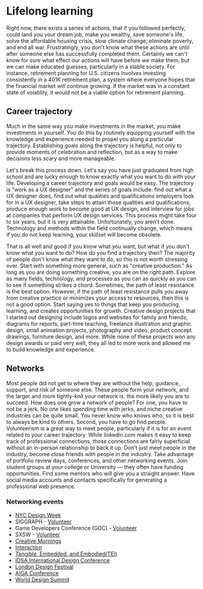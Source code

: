 # Lifelong learning

Right now, there exists a series of actions, that if you followed perfectly, could land you your dream job, make you wealthy, save someone's life, solve the affordable housing crisis, slow climate change, eliminate poverty, and end all war. Frustratingly, you don't know what these actions are until after someone else has successfully completed them. Certainly we can't know for sure what effect our actions will have before we make them, but we can make educated guesses, particularly in a stable society. For instance, retirement planning for U.S. citizens involves investing consistently in a 401K retirement plan, a system where everyone hopes that the financial market will continue growing. If the market was in a constant state of volatility, it would not be a viable option for retirement planning.

## Career trajectory

Much in the same way you make investments in the market, you make investments in yourself. You do this by routinely equipping yourself with the knowledge and experience needed to propel you along a particular trajectory. Establishing goals along the trajectory is helpful, not only to provide moments of celebration and reflection, but as a way to make decisions less scary and more manageable.

Let's break this process down. Let's say you have just graduated from high school and are lucky enough to know exactly what you want to do with your life. Developing a career trajectory and goals would be easy. The trajectory is "work as a UX designer" and the series of goals include: find out what a UX designer does, find out what qualities and qualifications employers look for in a UX designer, take steps to attain those qualities and qualifications, produce enough work to become good at UX design, and interview for jobs at companies that perform UX design services. This process might take four to six years, but it is very attainable. Unfortunately, you aren't done. Technology  and methods within the field continually change, which means if you do not keep learning, your skillset will become obsolete.

That is all well and good if you know what you want, but what if you don't know what you want to do? How do you find a trajectory then? The majority of people don't know what they want to do, so this is not worth stressing over. Start with something more general, such as "creative production." As long as you are doing something creative, you are on the right path. Explore as many fields, technology, and processes as you can as quickly as you can to see if something strikes a chord. Sometimes, the path of least resistance is the best option. However, if the path of least resistance pulls you away from creative practice or minimizes your access to resources, then this is not a good option. Start saying yes to things that keep you producing, learning, and creates opportunities for growth. Creative design projects that I started out designing include logos and websites for family and friends, diagrams for reports, part-time teaching, freelance illustration and graphic design, small animation projects, photography and video, product concept drawings, furniture design, and more. While none of these projects won any design awards or paid very well, they all led to more work and allowed me to build knowledge and experience.

## Networks

Most people did not get to where they are without the help, guidance, support, and risk of someone else. These people form your network, and the larger and more tightly-knit your network is, the more likely you are to succeed. How does one grow a network of people? For one, you have to not be a jerk. No one likes spending time with jerks, and niche creative industries can be quite small. You never know who knows who, so it is best to always be kind to others. Second, you have to go find people. Volunteerism is a great way to meet people, particularly if it is for an event related to your career trajectory. While linkedin.com makes it easy to keep track of professional connections, those connections are fairly superficial without an in-person relationship to back it up. Don't just meet people in the industry, become close friends with people in the industry. Take advantage of portfolio review days, conferences, and other networking events. Join student groups at your college or University — they often have funding opportunities. Find some mentors who will give you a straight answer. Have social media accounts and contacts specifically for generating a professional web presence.

### Networking events

- [NYC Design Week](https://www.nycxdesign.com/)
- SIGGRAPH - [Volunteer](http://s2017.siggraph.org/content/volunteering-opportunities)
- Game Developers Conference (GDC) - [Volunteer](http://www.gdconf.com/attend/conferenceassociates.html)
- SXSW - [Volunteer](https://volunteer.sxsw.com/register/)
- [Creative Mornings](https://creativemornings.com/talks/upcoming)
- [Interaction](http://ixda.org/events/interaction-week/)
- [Tangible, Embedded, and Embodied(TEI)](https://tei.acm.org/)
- [IDSA International Design Conference](http://www.idsa.org/International2017)
- [London Design Festival](http://www.londondesignfestival.com/)
- [AIGA Conference](http://www.aiga.org/2017conference)
- [World Design Summit](http://worlddesignsummit.com/)





